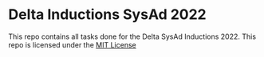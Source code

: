 # Delta Inductions SysAd 2022

This repo contains all tasks done for the Delta SysAd Inductions 2022.
This repo is licensed under the [MIT License](./LICENSE)